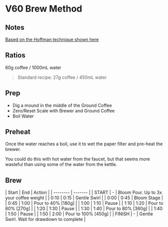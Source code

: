 # V60 Brew Method

## Notes

[Based on the Hoffman technique shown here](https://www.youtube.com/watch?v=1oB1oDrDkHM)

## Ratios 

60g coffee / 1000mL water

> Standard recipe: 27g coffee / 450mL water 

## Prep

- Dig a mound in the middle of the Ground Coffee
- Zero/Reset Scale with Brewer and Ground Coffee
- Boil Water

## Preheat

Once the water reaches a boil, use it to wet the paper filter and pre-heat the brewer.

You could do this with hot water from the faucet, but that seems more wasteful than using some of the water from the kettle.

## Brew

| Start | End | Action |
| -------- | ------- |
| START  | - | Bloom Pour. Up to 3x your coffee weight |
| 0:10  | 0:15 | Gentle Swirl |
| 0:00  | 0:45 | Bloom Stage |
| 0:45  | 1:00 | Pour to 40% [180g] |
| 1:00  | 1:10 | Pause |
| 1:10  | 1:20 | Pour to 60% [270g] |
| 1:20  | 1:30 | Pause |
| 1:30  | 1:40 | Pour to 80% [360g] |
| 1:40  | 1:50 | Pause |
| 1:50  | 2:00 | Pour to 100% [450g] |
| FINISH  | - | Gentle Swirl. Wait for drawdown to complete |
